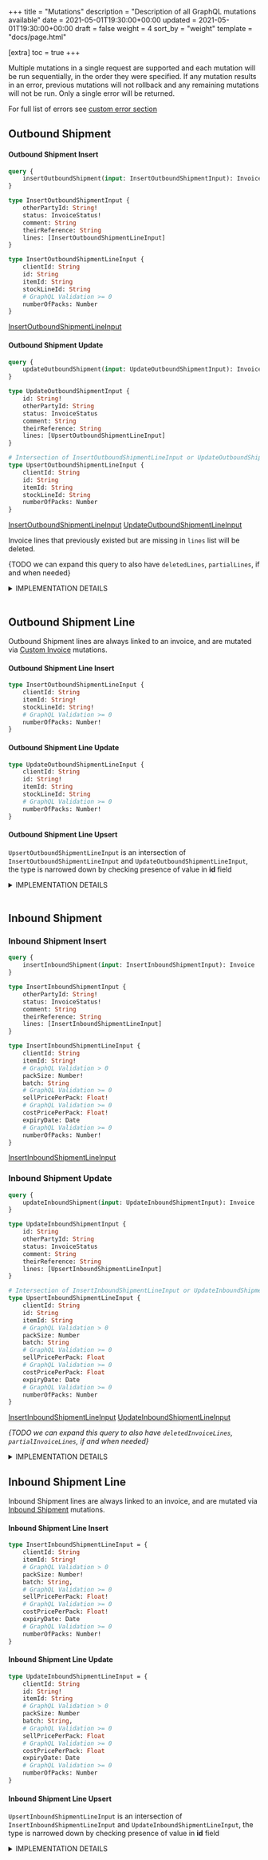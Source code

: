 +++
title = "Mutations"
description = "Description of all GraphQL mutations available"
date = 2021-05-01T19:30:00+00:00
updated = 2021-05-01T19:30:00+00:00
draft = false
weight = 4
sort_by = "weight"
template = "docs/page.html"

[extra]
toc = true
+++

Multiple mutations in a single request are supported and each mutation will be run sequentially, in the order they were specified. If any mutation results in an error, previous mutations will not rollback and any remaining mutations will not be run. Only a single error will be returned.

For full list of errors see [custom error section](/docs/api/custom_errors)

## Outbound Shipment

#### Outbound Shipment Insert

```graphql
query {
    insertOutboundShipment(input: InsertOutboundShipmentInput): Invoice
}

type InsertOutboundShipmentInput {
    otherPartyId: String!
    status: InvoiceStatus!
    comment: String
    theirReference: String
    lines: [InsertOutboundShipmentLineInput]
}

type InsertOutboundShipmentLineInput {
    clientId: String
    id: String
    itemId: String
    stockLineId: String
    # GraphQL Validation >= 0
    numberOfPacks: Number
}
```

[InsertOutboundShipmentLineInput](/docs/api/mutations/#customer-invoice-line-insert)

#### Outbound Shipment Update


```graphql
query {
    updateOutboundShipment(input: UpdateOutboundShipmentInput): Invoice
}

type UpdateOutboundShipmentInput {
    id: String!
    otherPartyId: String
    status: InvoiceStatus
    comment: String
    theirReference: String
    lines: [UpsertOutboundShipmentLineInput]
}

# Intersection of InsertOutboundShipmentLineInput or UpdateOutboundShipmentLineInput
type UpsertOutboundShipmentLineInput {
    clientId: String
    id: String
    itemId: String
    stockLineId: String
    numberOfPacks: Number
}
```

[InsertOutboundShipmentLineInput](/docs/api/mutations/#customer-invoice-line-insert)
[UpdateOutboundShipmentLineInput](/docs/api/mutations/#customer-invoice-line-update)

Invoice lines that previously existed but are missing in `lines` list will be deleted. 

{TODO we can expand this query to also have `deletedLines`, `partialLines`, if and when needed}

<details>
<summary>IMPLEMENTATION DETAILS</summary>

Base table: `invoice`

<ins>otherPartyId</ins>: `name_id`
<ins>lines</ins>: `id` -> `invoice_line.invoice_id`

All other fields are translated directly to snake case equivalent.

`type` to be set as: `OUTBOUND_SHIPMENT`
`store_id` to be set as current logged in store in session

On Insertion `created_datetime` is set.

On status change the datetime fields are set:
- `confirm_datetime` is set when the status is changed to `confirmed`
- `finalised_datetime` is set when the status is changed to `finalised`

</details>
&nbsp;

## Outbound Shipment Line

Outbound Shipment lines are always linked to an invoice, and are mutated via [Custom Invoice](/docs/api/mutations/#customer-invoice) mutations.

#### Outbound Shipment Line Insert

```GraphQL
type InsertOutboundShipmentLineInput {
    clientId: String
    itemId: String!
    stockLineId: String!
    # GraphQL Validation >= 0
    numberOfPacks: Number!
}
```

#### Outbound Shipment Line Update

```GraphQL
type UpdateOutboundShipmentLineInput {
    clientId: String
    id: String!
    itemId: String
    stockLineId: String
    # GraphQL Validation >= 0
    numberOfPacks: Number!
}
```

#### Outbound Shipment Line Upsert

`UpsertOutboundShipmentLineInput` is an intersection of `InsertOutboundShipmentLineInput` and `UpdateOutboundShipmentLineInput`, the type is narrowed down by checking presence of value in **id** field

<details>
<summary>IMPLEMENTATION DETAILS</summary>

Base table: `invoice_line`

All fields are translated directly to snake case equivalent.

`invoice_id` set as id of parent 

`stock_line` links on `stock_line.id` -> `invoice_line.stock_line_id`

`item` links on `item.id` -> `invoice_line.item_id`

`item_name` to be populated from related item when item changes

`pack_size`, `cost_price_per_pack`, `sell_price_per_pack`, `batch`, `expiry_date` to be populated from `stock_line`, when `stock_line_id` changes

Invoice lines are delete if they are missing in mutation but are present in database, in which case we have to make sure to adjust `stock_line` accordingly.

Validation of reduction to be checked against each `stock_line`, and reduction applied to `stock_line`. As per [InvoiceStatus implementation details](/docs/api/types/#enum-invoicestatus)

`clientId` is only used in error responses

</details>
&nbsp;

## Inbound Shipment

### Inbound Shipment Insert

```graphql
query {
    insertInboundShipment(input: InsertInboundShipmentInput): Invoice
}

type InsertInboundShipmentInput {
    otherPartyId: String!
    status: InvoiceStatus!
    comment: String
    theirReference: String
    lines: [InsertInboundShipmentLineInput]
}

type InsertInboundShipmentLineInput {
    clientId: String
    itemId: String!
    # GraphQL Validation > 0
    packSize: Number!
    batch: String
    # GraphQL Validation >= 0
    sellPricePerPack: Float!
    # GraphQL Validation >= 0
    costPricePerPack: Float!
    expiryDate: Date 
    # GraphQL Validation >= 0
    numberOfPacks: Number!
}
```

[InsertInboundShipmentLineInput](/docs/api/mutations/#supplier-invoice-line-insert)

### Inbound Shipment Update

```graphql
query {
    updateInboundShipment(input: UpdateInboundShipmentInput): Invoice
}

type UpdateInboundShipmentInput {
    id: String
    otherPartyId: String
    status: InvoiceStatus
    comment: String
    theirReference: String
    lines: [UpsertInboundShipmentLineInput]
}

# Intersection of InsertInboundShipmentLineInput or UpdateInboundShipmentLineInput
type UpsertInboundShipmentLineInput {
    clientId: String
    id: String
    itemId: String
    # GraphQL Validation > 0
    packSize: Number
    batch: String
    # GraphQL Validation >= 0
    sellPricePerPack: Float
    # GraphQL Validation >= 0
    costPricePerPack: Float
    expiryDate: Date 
    # GraphQL Validation >= 0
    numberOfPacks: Number
}
```

[InsertInboundShipmentLineInput](/docs/api/mutations/#supplier-invoice-line-insert)
[UpdateInboundShipmentLineInput](/docs/api/mutations/#supplier-invoice-line-update)

_{TODO we can expand this query to also have `deletedInvoiceLines`, `partialInvoiceLines`, if and when needed}_           

<details>
<summary>IMPLEMENTATION DETAILS</summary>

Base table: `invoice`

<ins>otherPartyId</ins>: `name_id`
<ins>allInvoiceLines</ins>: `id` -> `invoice_line.invoice_id`

All other fields are translated directly to snake case equivalent.

`type` to be set as: `INBOUND_SHIPMENT`
`store_id` to be set as current logged in store in session _{TODO can this be broken, if user is switched, and goes to an existing tab and looks at another invoice?}_

On status change the datetime fields are set:
- `confirm_datetime` is set when the status is changed to `confirmed`
- `finalised_datetime` is set when the status is changed to `finalised`

</details>

## Inbound Shipment Line

Inbound Shipment lines are always linked to an invoice, and are mutated via [Inbound Shipment](/docs/api/mutations/#supplier-invoice) mutations.

#### Inbound Shipment Line Insert

```GraphQL
type InsertInboundShipmentLineInput = {
    clientId: String
    itemId: String!
    # GraphQL Validation > 0
    packSize: Number!
    batch: String,
    # GraphQL Validation >= 0
    sellPricePerPack: Float!
    # GraphQL Validation >= 0
    costPricePerPack: Float!
    expiryDate: Date 
    # GraphQL Validation >= 0
    numberOfPacks: Number!
}
```       

#### Inbound Shipment Line Update

```GraphQL
type UpdateInboundShipmentLineInput = {
    clientId: String
    id: String!
    itemId: String
    # GraphQL Validation > 0
    packSize: Number
    batch: String,
    # GraphQL Validation >= 0
    sellPricePerPack: Float
    # GraphQL Validation >= 0
    costPricePerPack: Float
    expiryDate: Date
    # GraphQL Validation >= 0
    numberOfPacks: Number
}
```

#### Inbound Shipment Line Upsert

`UpsertInboundShipmentLineInput` is an intersection of `InsertInboundShipmentLineInput` and `UpdateInboundShipmentLineInput`, the type is narrowed down by checking presence of value in **id** field

<details>
<summary>IMPLEMENTATION DETAILS</summary>

Base table: `invoice_line`

All fields are translated directly to snake case equivalent.

`invoice_id` set as id of parent

`stock_line` links on `stock_line.id` -> `invoice_line.stock_line_id`

`item` links on `item.id` -> `invoice_line.item_id`

`item_name` to be populated from related item when item changes

Stock line is created when invoice changes to `CONFIRMED` as per [InvoiceStatus implementation details](/docs/api/types/#enum-invoicestatus)

`stock_line`.`store_id` is set to currently logged in store 

During confirmation and any further subsequent change will result in:

* invoice_line.`number_of_pack` -> stock_line.`available_number_of_packs`, `total_number_of_packs`
* invoice_line.`pack_size`, `batch`, `expiry`, `sell_price_per_pack`, `cost_price_per_pack`, `item_id` -> to stock_line fields with the same name

When stock in inbound shipment is reserved by another invoice, `invoice_line` becomes not editable.

Invoice lines are delete if they are missing in mutation but are present in database, in which case we have to make sure to delete associated `stock_line`

`clientId` is only used in error responses

</details>
